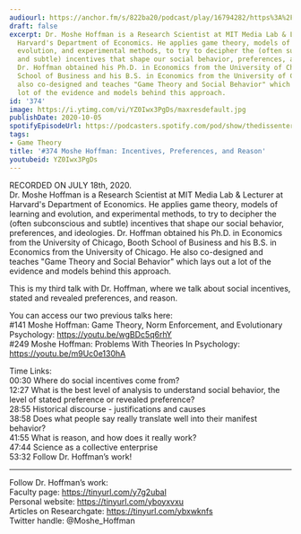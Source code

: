 ```yaml
---
audiourl: https://anchor.fm/s/822ba20/podcast/play/16794282/https%3A%2F%2Fd3ctxlq1ktw2nl.cloudfront.net%2Fstaging%2F2020-6-19%2F85748945-e1e8-a2eb-19be-99cda050e1d5.m4a
draft: false
excerpt: Dr. Moshe Hoffman is a Research Scientist at MIT Media Lab & Lecturer at
  Harvard's Department of Economics. He applies game theory, models of learning and
  evolution, and experimental methods, to try to decipher the (often subconscious
  and subtle) incentives that shape our social behavior, preferences, and ideologies.
  Dr. Hoffman obtained his Ph.D. in Economics from the University of Chicago, Booth
  School of Business and his B.S. in Economics from the University of Chicago. He
  also co-designed and teaches "Game Theory and Social Behavior" which lays out a
  lot of the evidence and models behind this approach.
id: '374'
image: https://i.ytimg.com/vi/YZ0Iwx3PgDs/maxresdefault.jpg
publishDate: 2020-10-05
spotifyEpisodeUrl: https://podcasters.spotify.com/pod/show/thedissenter/episodes/374-Moshe-Hoffman-Incentives--Preferences--and-Reason-egv17a
tags:
- Game Theory
title: '#374 Moshe Hoffman: Incentives, Preferences, and Reason'
youtubeid: YZ0Iwx3PgDs
---
```

<div class="timelinks">

RECORDED ON JULY 18th, 2020.  
Dr. Moshe Hoffman is a Research Scientist at MIT Media Lab & Lecturer at Harvard's Department of Economics. He applies game theory, models of learning and evolution, and experimental methods, to try to decipher the (often subconscious and subtle) incentives that shape our social behavior, preferences, and ideologies. Dr. Hoffman obtained his Ph.D. in Economics from the University of Chicago, Booth School of Business and his B.S. in Economics from the University of Chicago. He also co-designed and teaches "Game Theory and Social Behavior" which lays out a lot of the evidence and models behind this approach.

This is my third talk with Dr. Hoffman, where we talk about social incentives, stated and revealed preferences, and reason.

You can access our two previous talks here:  
#141 Moshe Hoffman: Game Theory, Norm Enforcement, and Evolutionary Psychology: https://youtu.be/wgBDc5q6rhY  
#249 Moshe Hoffman: Problems With Theories In Psychology: https://youtu.be/m9Uc0e130hA

Time Links:  
<time>00:30</time> Where do social incentives come from?  
<time>12:27</time> What is the best level of analysis to understand social behavior, the level of stated preference or revealed preference?  
<time>28:55</time> Historical discourse - justifications and causes  
<time>38:58</time> Does what people say really translate well into their manifest behavior?  
<time>41:55</time> What is reason, and how does it really work?  
<time>47:44</time> Science as a collective enterprise  
<time>53:32</time> Follow Dr. Hoffman’s work!

---

Follow Dr. Hoffman’s work:  
Faculty page: https://tinyurl.com/y7g2ubal  
Personal website: https://tinyurl.com/yboyxvxu  
Articles on Researchgate: https://tinyurl.com/ybxwknfs  
Twitter handle: @Moshe_Hoffman
</div>

